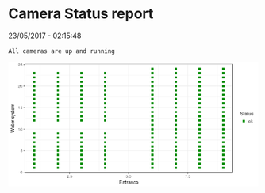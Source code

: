 Camera Status report
================
23/05/2017 - 02:15:48

    All cameras are up and running

![](camreport_files/figure-markdown_github/unnamed-chunk-2-1.png)
